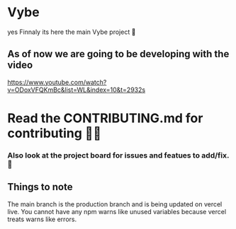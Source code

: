 # Vybe 
 yes Finnaly its here the main Vybe project 🙂
 
## As of now we are going to be developing with the video
https://www.youtube.com/watch?v=ODoxVFQKmBc&list=WL&index=10&t=2932s

 
# Read the CONTRIBUTING.md for contributing 🥰💙
 ### Also look at the project board for issues and featues to add/fix. 🥇

## Things to note
 The main branch is the production branch and is being updated on vercel live.
 You cannot have any npm warns like unused variables because vercel treats warns like errors.

